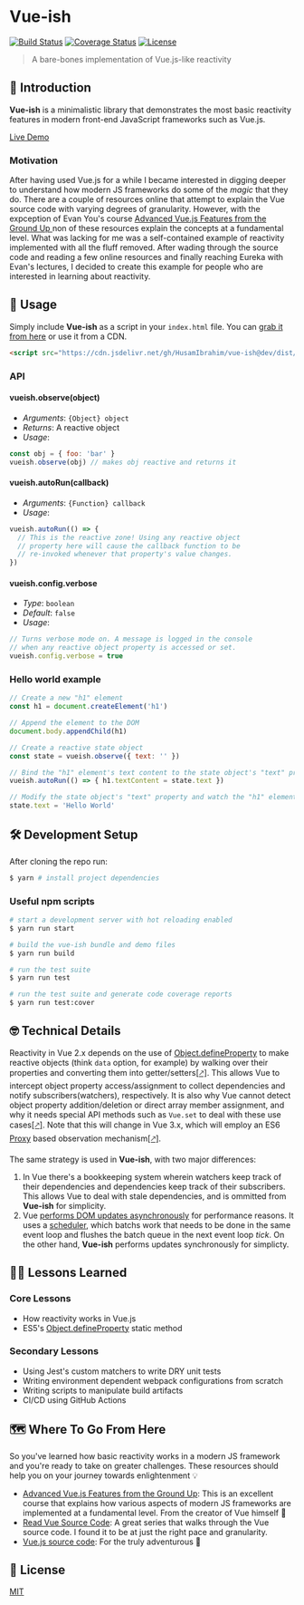 # Vue-ish

[![Build Status](https://github.com/HusamIbrahim/vue-ish/workflows/Build%20Test%20And%20Deploy/badge.svg)](https://github.com/HusamIbrahim/vue-ish) [![Coverage Status](https://img.shields.io/codecov/c/github/HusamIbrahim/vue-ish)](https://codecov.io/github/HusamIbrahim/vue-ish) [![License](https://img.shields.io/github/license/HusamIbrahim/vue-ish)](https://github.com/HusamIbrahim/vue-ish/blob/dev/LICENSE)

> A bare-bones implementation of Vue.js-like reactivity

## 👋 Introduction

**Vue-ish** is a minimalistic library that demonstrates the most basic reactivity features in modern front-end JavaScript frameworks such as Vue.js.

[Live Demo](https://husamibrahim.github.io/vue-ish)

### Motivation

After having used Vue.js for a while I became interested in digging deeper to understand how modern JS frameworks do some of the *magic* that they do. There are a couple of resources online that attempt to explain the Vue source code with varying degrees of granularity. However, with the expception of Evan You's course [Advanced Vue.js Features from the Ground Up
](https://frontendmasters.com/courses/advanced-vue) non of these resources explain the concepts at a fundamental level. What was lacking for me was a self-contained example of reactivity implemented with all the fluff removed. After wading through the source code and reading a few online resources and finally reaching Eureka with Evan's lectures, I decided to create this example for people who are interested in learning about reactivity.

## 🚀 Usage

Simply include **Vue-ish** as a script in your `index.html` file. You can [grab it from here](https://github.com/HusamIbrahim/vue-ish/tree/dev/dist) or use it from a CDN.

```html
<script src="https://cdn.jsdelivr.net/gh/HusamIbrahim/vue-ish@dev/dist/vue-ish.js"></script>
```

### API

#### vueish.observe(object)

- *Arguments*: `{Object} object`
- *Returns*: A reactive object
- *Usage*:

```javascript
const obj = { foo: 'bar' }
vueish.observe(obj) // makes obj reactive and returns it
```

#### vueish.autoRun(callback)

- *Arguments*: `{Function} callback`
- *Usage*:

```javascript
vueish.autoRun(() => {
  // This is the reactive zone! Using any reactive object
  // property here will cause the callback function to be
  // re-invoked whenever that property's value changes.
})
```

#### vueish.config.verbose

- *Type*: `boolean`
- *Default*: `false`
- *Usage*:

```javascript
// Turns verbose mode on. A message is logged in the console
// when any reactive object property is accessed or set.
vueish.config.verbose = true
```

### Hello world example

```javascript
// Create a new "h1" element
const h1 = document.createElement('h1')

// Append the element to the DOM
document.body.appendChild(h1)

// Create a reactive state object
const state = vueish.observe({ text: '' })

// Bind the "h1" element's text content to the state object's "text" property
vueish.autoRun(() => { h1.textContent = state.text })

// Modify the state object's "text" property and watch the "h1" element react!
state.text = 'Hello World'
```

## 🛠️ Development Setup

After cloning the repo run:

```bash
$ yarn # install project dependencies
```

### Useful npm scripts

```bash
# start a development server with hot reloading enabled
$ yarn run start

# build the vue-ish bundle and demo files
$ yarn run build

# run the test suite
$ yarn run test

# run the test suite and generate code coverage reports
$ yarn run test:cover
```

## 🤓 Technical Details

Reactivity in Vue 2.x depends on the use of [Object.defineProperty](https://developer.mozilla.org/en/docs/Web/JavaScript/Reference/Global_Objects/Object/defineProperty) to make reactive objects (think `data` option, for example) by walking over their properties and converting them into getter/setters[[🡕]](https://vuejs.org/v2/guide/reactivity.html#How-Changes-Are-Tracked). This allows Vue to intercept object property access/assignment to collect dependencies and notify subscribers(watchers), respectively. It is also why Vue cannot detect object property addition/deletion or direct array member assignment, and why it needs special API methods such as `Vue.set` to deal with these use cases[[🡕]](https://vuejs.org/v2/guide/reactivity.html#Change-Detection-Caveats). Note that this will change in Vue 3.x, which will employ an ES6 [Proxy](https://developer.mozilla.org/en-US/docs/Web/JavaScript/Reference/Global_Objects/Proxy) based observation mechanism[[🡕]](https://medium.com/the-vue-point/plans-for-the-next-iteration-of-vue-js-777ffea6fabf).

The same strategy is used in **Vue-ish**, with two major differences:

1. In Vue there's a bookkeeping system wherein watchers keep track of their dependencies and dependencies keep track of their subscribers. This allows Vue to deal with stale dependencies, and is ommitted from **Vue-ish** for simplicity.
2. Vue [performs DOM updates asynchronously](https://vuejs.org/v2/guide/reactivity.html#Async-Update-Queue) for performance reasons. It uses a [scheduler](https://github.com/vuejs/vue/blob/dev/src/core/observer/scheduler.js), which batchs work that needs to be done in the same event loop and flushes the batch queue in the next event loop *tick*. On the other hand, **Vue-ish** performs updates synchronously for simplicty.

## 👩‍🏫 Lessons Learned

### Core Lessons

- How reactivity works in Vue.js
- ES5's [Object.defineProperty](https://developer.mozilla.org/en/docs/Web/JavaScript/Reference/Global_Objects/Object/defineProperty) static method

### Secondary Lessons

- Using Jest's custom matchers to write DRY unit tests
- Writing environment dependent webpack configurations from scratch
- Writing scripts to manipulate build artifacts
- CI/CD using GitHub Actions

## 🗺 Where To Go From Here

So you've learned how basic reactivity works in a modern JS framework and you're ready to take on greater challenges. These resources should help you on your journey towards enlightenment 💡

- [Advanced Vue.js Features from the Ground Up](https://frontendmasters.com/courses/advanced-vue):
This is an excellent course that explains how various aspects of modern JS frameworks are implemented at a fundamental level. From the creator of Vue himself 🤘
- [Read Vue Source Code](https://github.com/numbbbbb/read-vue-source-code):
A great series that walks through the Vue source code. I found it to be at just the right pace and granularity.
- [Vue.js source code](https://github.com/vuejs/vue): For the truly adventurous 🚀

## 📄 License

[MIT](http://opensource.org/licenses/MIT)
